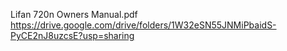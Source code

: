 Lifan 720n Owners Manual.pdf
https://drive.google.com/drive/folders/1W32eSN55JNMiPbaidS-PyCE2nJ8uzcsE?usp=sharing
